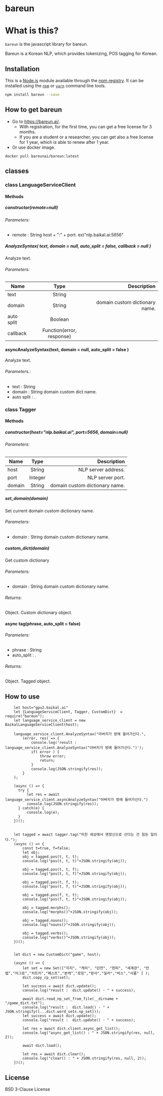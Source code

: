 # bareun 

# What is this?

`bareun` is the javascript library for bareun.

Bareun is a Korean NLP,
which provides tokenizing, POS tagging for Korean.


## Installation

This is a [Node.js](https://nodejs.org/) module available through the 
[npm registry](https://www.npmjs.com/). It can be installed using the 
[`npm`](https://docs.npmjs.com/getting-started/installing-npm-packages-locally)
or 
[`yarn`](https://yarnpkg.com/en/)
command line tools.

```sh
npm install bareun --save
```

## How to get bareun
- Go to https://bareun.ai/.
  - With registration, for the first time, you can get a free license for 3 months.
  - If you are a student or a researcher, you can get also a free license for 1 year,
    which is able to renew after 1 year.
- Or use docker image.
```shell
docker pull bareunai/bareun:latest
```

## classes 

### class LanguageServiceClient
#### Methods
##### constructor(remote=null) 
###### Parameters: 
- remote : String host + ":" + port. ex)"nlp.baikal.ai:5656"

##### AnalyzeSyntax( text, domain = null, auto_split = false, callback = null )
Analyze text.
###### Parameters:
| Name | Type | Description |
|---|:---:|---:|
| text | String | | 
| domain | String | domain custom dictionary name. |
| auto split | Boolean | |
| callback | Function(error, response) | |

#### <async> asyncAnalyzeSyntax(text, domain = null, auto_split = false )
Analyze text.
###### Parameters<Boolean>.:
- text : String 
- domain : String domain custom dict name.
- auto split : <Boolean>.


### class Tagger
#### Methods
##### constructor(host="nlp.baikal.ai", port=5656, domain=null)
###### Parameters:
| Name | Type | Description |
|---|:---:|---:|
| host | String | NLP server address. |
| port | Integer | NLP server port. |
| domain | String | domain custom dictionary name. |

##### set_domain(domain)
Set current domain custom dictionary name.
###### Parameters:
- domain : String domain custom dictionary name.

##### custom_dict(domain)
Get custom dictionary 
###### Parameters:
- domain : String domain custom dictionary name.
###### Returns:
Object<CustomDict>. Custom dictionary object.

#### async tag(phrase, auto_split = false)
###### Parameters:
- phrase : String 
- auto_split : <Boolean>.
###### Returns:
Object<Tagged>. Tagged object.




## How to use
```
    let host="gpu2.baikal.ai"
    let {LanguageServiceClient, Tagger, CustomDict}  = require("bareun");
    let language_service_client = new BaikalLanguageServiceClient(host);

    language_service_client.AnalyzeSyntax("아버지가 방에 들어가신다.",
        (error, res) => {
            console.log('result : language_service_client.AnalyzeSyntax("아버지가 방에 들어가신다.")');
            if( error ) {            
                throw error;            
                return;
            }                 
            console.log(JSON.stringify(res));        
        }
    );

    (async () => {
      try {  
          let res = await language_service_client.asyncAnalyzeSyntax("아버지가 방에 들어가신다.")        
          console.log(JSON.stringify(res));    
      } catch(e) {
          console.log(e);       
      } 
    })();

    
    let tagged = await tagger.tag("미친 세상에서 맨정신으로 산다는 건 힘든 일이다.");
    (async () => {
        const t=true, f=false;
        let obj;
        obj = tagged.pos(t, t, t);
        console.log("pos(t, t, t)"+JSON.stringify(obj));
        
        obj = tagged.pos(t, t, f);
        console.log("pos(t, t, f)"+JSON.stringify(obj));

        obj = tagged.pos(t, f, t);
        console.log("pos(t, f, t)"+JSON.stringify(obj));

        obj = tagged.pos(f, t, t);
        console.log("pos(f, t, t)"+JSON.stringify(obj));

        obj = tagged.morphs();
        console.log("morphs()"+JSON.stringify(obj));

        obj = tagged.nouns();
        console.log("nouns()"+JSON.stringify(obj));

        obj = tagged.verbs();
        console.log("verbs()"+JSON.stringify(obj));
    })(); 


    let dict = new CustomDict("game", host);

    (async () => {
        let set = new Set(["지지", "캐리", "던전", "현피", "세계관", "만렙","어그로","치트키","퀘스트","본캐","로밍","방사","딜러","버스","사플" ] );
        dict.copy_cp_set(set);

        let success = await dict.update();
        console.log("result :  dict.update() - " + success);
        
        await dict.read_np_set_from_file(__dirname + "/game_dict.txt");
        console.log("result :  dict.load() - " + JSON.stringify([...dict.word_sets.np_set]));   
        let success = await dict.update();
        console.log("result :  dict.update() - " + success);     

        let res = await dict.client.async_get_list();
        console.log("async_get_list() : " + JSON.stringify(res, null, 2));

        await dict.load();

        let res = await dict.clear();
        console.log("clear() : " + JSON.stringify(res, null, 2));
    })();
```

## License

BSD 3-Clause License
